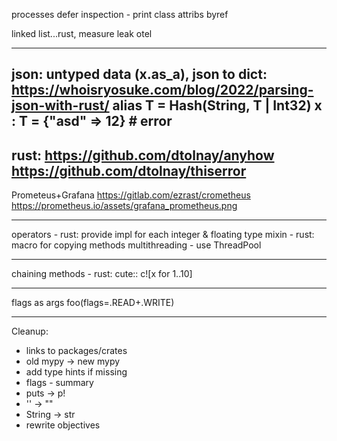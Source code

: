 processes
defer
inspection - print class attribs
byref

linked list...rust, measure leak
otel

----
json: untyped data (x.as_a), json to dict:
https://whoisryosuke.com/blog/2022/parsing-json-with-rust/
alias T = Hash(String, T | Int32)
x : T = {"asd" => 12} # error
----
rust:
https://github.com/dtolnay/anyhow
https://github.com/dtolnay/thiserror
----
Prometeus+Grafana
https://gitlab.com/ezrast/crometheus
https://prometheus.io/assets/grafana_prometheus.png

----
operators - rust: provide impl for each integer & floating type
mixin - rust: macro for copying methods
multithreading - use ThreadPool

----
chaining methods - rust:
cute::
c![x for 1..10]

----
flags as args
foo(flags=.READ+.WRITE)

----
Cleanup:
- links to packages/crates
- old mypy -> new mypy
- add type hints if missing
- flags - summary
- puts -> p!
- '' -> ""
- String -> str
- rewrite objectives
